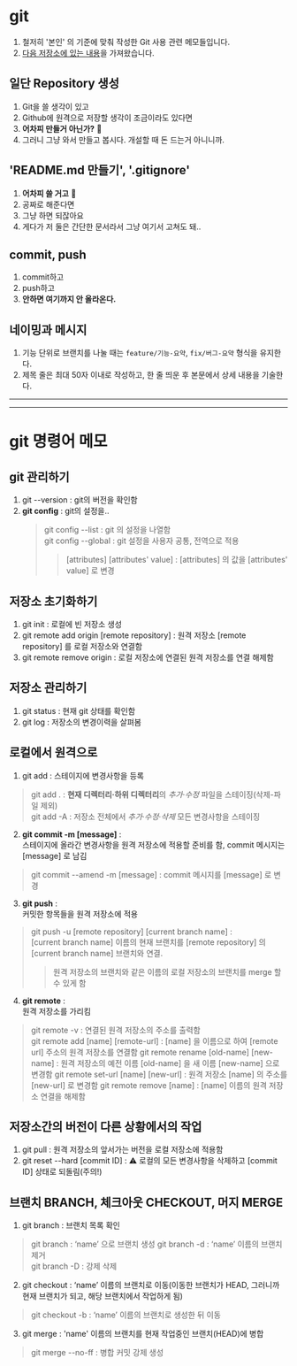 # git
1. 철저히 '본인' 의 기준에 맞춰 작성한 Git 사용 관련 메모들입니다.
2. [다음 저장소에 있는 내용](https://github.com/Yuny2036/TIG/blob/main/memos/git/ko-kr.md)을 가져왔습니다. 

## 일단 Repository 생성
1. Git을 쓸 생각이 있고
2. Github에 원격으로 저장할 생각이 조금이라도 있다면
3. **어차피 만들거 아닌가?** 🤔
4. 그러니 그냥 와서 만들고 봅시다. 개설할 때 돈 드는거 아니니까.

##  'README.md 만들기', '.gitignore'
1. **어차피 쓸 거고** 🤔
2. 공짜로 해준다면
3. 그냥 하면 되잖아요
4. 게다가 저 둘은 간단한 문서라서 그냥 여기서 고쳐도 돼..

## commit, push
1. commit하고
2. push하고
3. **안하면 여기까지 안 올라온다.**

## 네이밍과 메시지
1. 기능 단위로 브랜치를 나눌 때는 `feature/기능-요약`, `fix/버그-요약` 형식을 유지한다.
2. 제목 줄은 최대 50자 이내로 작성하고, 한 줄 띄운 후 본문에서 상세 내용을 기술한다.

-----
-----
# git 명령어 메모
## git 관리하기
1. git --version : git의 버전을 확인함
2. **git config** : git의 설정을..
   > git config --list : git 의 설정을 나열함  
   > git config --global : git 설정을 사용자 공통, 전역으로 적용
   >> \[attributes] \[attributes' value] : \[attributes] 의 값을 \[attributes' value] 로 변경

## 저장소 초기화하기
1. git init : 로컬에 빈 저장소 생성
2. git remote add origin \[remote repository] : 원격 저장소 \[remote repository] 를 로컬 저장소와 연결함
3. git remote remove origin : 로컬 저장소에 연결된 원격 저장소를 연결 해제함

## 저장소 관리하기
1. git status : 현재 git 상태를 확인함
2. git log : 저장소의 변경이력을 살펴봄

## 로컬에서 원격으로
1. git add : 스테이지에 변경사항을 등록
> git add . : **현재 디렉터리·하위 디렉터리**의 *추가·수정* 파일을 스테이징(삭제-파일 제외)  
> git add -A : 저장소 전체에서 *추가·수정·삭제* 모든 변경사항을 스테이징
2. **git commit -m \[message]** :  
   스테이지에 올라간 변경사항을 원격 저장소에 적용할 준비를 함, commit 메시지는 \[message] 로 남김
> git commit --amend -m \[message] : commit 메시지를 \[message] 로 변경
3. **git push** :  
   커밋한 항목들을 원격 저장소에 적용
> git push -u \[remote repository] \[current branch name] :  
> \[current branch name] 이름의 현재 브랜치를 \[remote repository] 의 \[current branch name] 브랜치와 연결.
>> 원격 저장소의 브랜치와 같은 이름의 로컬 저장소의 브랜치를 merge 할 수 있게 함
4. **git remote** :  
   원격 저장소를 가리킴
> git remote -v : 연결된 원격 저장소의 주소를 출력함  
> git remote add \[name] \[remote-url] : \[name] 을 이름으로 하여 \[remote url] 주소의 원격 저장소를 연결함
> git remote rename \[old-name] \[new-name] : 원격 저장소의 예전 이름 \[old-name] 을 새 이름 \[new-name] 으로 변경함
> git remote set-url \[name] \[new-url] : 원격 저장소 \[name] 의 주소를 \[new-url] 로 변경함
> git remote remove \[name] : \[name] 이름의 원격 저장소 연결을 해제함

## 저장소간의 버전이 다른 상황에서의 작업
1. git pull : 원격 저장소의 앞서가는 버전을 로컬 저장소에 적용함
2. git reset --hard \[commit ID] : ⚠️ 로컬의 모든 변경사항을 삭제하고 \[commit ID] 상태로 되돌림(주의!)

## 브랜치 BRANCH, 체크아웃 CHECKOUT, 머지 MERGE
1. git branch : 브랜치 목록 확인
> git branch <name> : ‘name’ 으로 브랜치 생성 
> git branch -d <name> : ‘name’ 이름의 브랜치 제거  
> git branch -D <name> : 강제 삭제
2. git checkout <name> : ‘name’ 이름의 브랜치로 이동(이동한 브랜치가 HEAD, 그러니까 현재 브랜치가 되고, 해당 브랜치에서 작업하게 됨)
> git checkout -b <name> : ‘name’ 이름의 브랜치로 생성한 뒤 이동
3. git merge <name> : 'name' 이름의 브랜치를 현재 작업중인 브랜치(HEAD)에 병합
> git merge --no-ff <name> : 병합 커밋 강제 생성